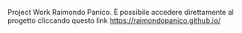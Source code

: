 Project Work Raimondo Panico. È possibile accedere direttamente al progetto cliccando questo link https://raimondopanico.github.io/
